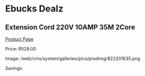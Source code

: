 
# Ebucks Dealz
## Extension Cord 220V 10AMP 35M 2Core
[Product Page](https://www.ebucks.com/web/shop/productSelected.do?prodId=1200602626&catId=363410833)

Price: R529.00

Image: /web/cms/system/galleries/pics/prodimg/822201635.png

Savings: 


	